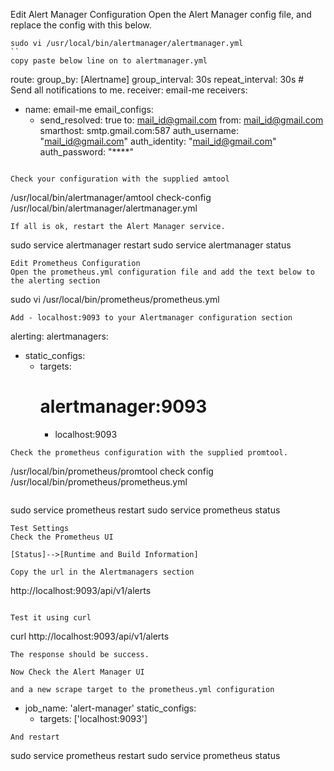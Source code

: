 
Edit Alert Manager Configuration
Open the Alert Manager config file, and replace the config with this below.

```
sudo vi /usr/local/bin/alertmanager/alertmanager.yml
``
copy paste below line on to alertmanager.yml

```
route:
    group_by: [Alertname]
    group_interval: 30s
    repeat_interval: 30s
    # Send all notifications to me.
    receiver: email-me
receivers:
- name: email-me
  email_configs:
  - send_resolved: true
    to: mail_id@gmail.com
    from: mail_id@gmail.com
    smarthost: smtp.gmail.com:587
    auth_username: "mail_id@gmail.com"
    auth_identity: "mail_id@gmail.com"
    auth_password: "****"
```

Check your configuration with the supplied amtool

```
/usr/local/bin/alertmanager/amtool check-config /usr/local/bin/alertmanager/alertmanager.yml
```
If all is ok, restart the Alert Manager service.

```
sudo service alertmanager restart
sudo service alertmanager status
```
Edit Prometheus Configuration
Open the prometheus.yml configuration file and add the text below to the alerting section

```
sudo vi /usr/local/bin/prometheus/prometheus.yml

```
Add - localhost:9093 to your Alertmanager configuration section

```
alerting:
  alertmanagers:
  - static_configs:
    - targets:
      # alertmanager:9093
      - localhost:9093

```
Check the prometheus configuration with the supplied promtool.

```
/usr/local/bin/prometheus/promtool check config /usr/local/bin/prometheus/prometheus.yml
```
```
sudo service prometheus restart
sudo service prometheus status
```
Test Settings
Check the Prometheus UI

[Status]-->[Runtime and Build Information]

Copy the url in the Alertmanagers section
```
http://localhost:9093/api/v1/alerts
```

Test it using curl
```
curl http://localhost:9093/api/v1/alerts
```
The response should be success.

Now Check the Alert Manager UI

and a new scrape target to the prometheus.yml configuration

```
  - job_name: 'alert-manager'
    static_configs:
    - targets: ['localhost:9093']
```
And restart
```
sudo service prometheus restart
sudo service prometheus status
```